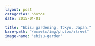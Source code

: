 ```yaml
---
layout: post
categories: photos
date: 2015-04-01

title: "Ebisu gardening. Tokyo, Japan."
base-path: "/assets/img/photos/street"
image-name: "ebisu-garden"
---
```

